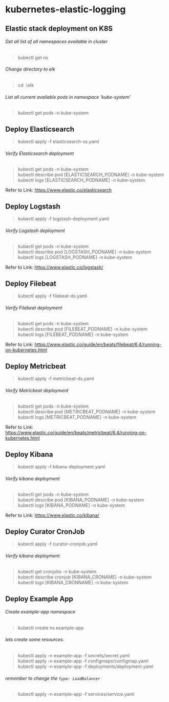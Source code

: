 # kubernetes-elastic-logging  
## Elastic stack deployment on K8S  

###### Get all list of all namespaces available in cluster
>kubectl get ns  

###### Change directory to elk
>cd .\elk  

###### List all current available pods in namespace 'kube-system'  
>kubectl get pods -n kube-system  

## Deploy Elasticsearch  
>kubectl apply -f elasticsearch-ss.yaml  

###### Verify Elasticsearch deployment  
>kubectl get pods -n kube-system  
>kubectl describe pod [ELASTICSEARCH_PODNAME] -n kube-system  
>kubectl logs [ELASTICSEARCH_PODNAME] -n kube-system  

Refer to Link: https://www.elastic.co/elasticsearch

## Deploy Logstash  
>kubectl apply -f logstash-deployment.yaml  

###### Verify Logstash deployment  
>kubectl get pods -n kube-system  
>kubectl describe pod [LOGSTASH_PODNAME] -n kube-system  
>kubectl logs [LOGSTASH_PODNAME] -n kube-system  

Refer to Link: https://www.elastic.co/logstash/

## Deploy Filebeat  
>kubectl apply -f filebeat-ds.yaml  

###### Verify Filebeat deployment  
>kubectl get pods -n kube-system  
>kubectl describe pod [FILEBEAT_PODNAME] -n kube-system  
>kubectl logs [FILEBEAT_PODNAME] -n kube-system  

Refer to Link: https://www.elastic.co/guide/en/beats/filebeat/6.4/running-on-kubernetes.html

## Deploy Metricbeat  
>kubectl apply -f metricbeat-ds.yaml  

###### Verify Metricbeat deployment  
>kubectl get pods -n kube-system  
>kubectl describe pod [METRICBEAT_PODNAME] -n kube-system  
>kubectl logs [METRICBEAT_PODNAME] -n kube-system  

Refer to Link: https://www.elastic.co/guide/en/beats/metricbeat/6.4/running-on-kubernetes.html

## Deploy Kibana  
>kubectl apply -f kibana-deployment.yaml  

###### Verify kibana deployment  
>kubectl get pods -n kube-system  
>kubectl describe pod [KIBANA_PODNAME] -n kube-system  
>kubectl logs [KIBANA_PODNAME] -n kube-system  

Refer to Link: https://www.elastic.co/kibana/

## Deploy Curator CronJob  
>kubectl apply -f curator-cronjob.yaml  

###### Verify kibana deployment  
>kubectl get cronjobs -n kube-system  
>kubectl describe cronjob [KIBANA_CRONAME] -n kube-system  
>kubectl logs [KIBANA_CRONNAME] -n kube-system  

## Deploy Example App  

###### Create example-app namespace  
>kubectl create ns example-app  

###### lets create some resources.  
>kubectl apply -n example-app -f secrets/secret.yaml  
>kubectl apply -n example-app -f configmaps/configmap.yaml  
>kubectl apply -n example-app -f deployments/deployment.yaml  

###### remember to change the `type: LoadBalancer`  
>kubectl apply -n example-app -f services/service.yaml  
